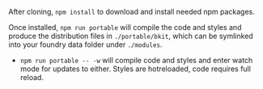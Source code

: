 After cloning, `npm install` to download and install needed npm packages.

Once installed, `npm run portable` will compile the code and styles and produce the distribution files in `./portable/bkit`, which can be symlinked into your foundry data folder under `./modules`.
* `npm run portable -- -w` will compile code and styles and enter watch mode for updates to either. Styles are hotreloaded, code requires full reload.
